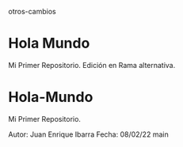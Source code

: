 otros-cambios
# Hola Mundo
Mi Primer Repositorio.
Edición en Rama alternativa.



# Hola-Mundo
Mi Primer Repositorio.



Autor: Juan Enrique Ibarra
Fecha: 08/02/22
main
